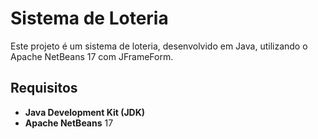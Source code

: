 # Sistema de Loteria

Este projeto é um sistema de loteria, desenvolvido em Java, utilizando o Apache NetBeans 17 com JFrameForm.

## Requisitos

- **Java Development Kit (JDK)**
- **Apache NetBeans** 17